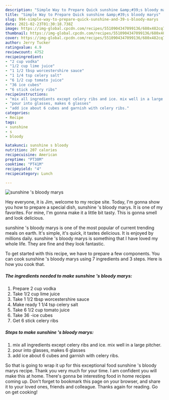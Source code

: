 ```yaml
---
description: "Simple Way to Prepare Quick sunshine &amp;#39;s bloody marys"
title: "Simple Way to Prepare Quick sunshine &amp;#39;s bloody marys"
slug: 994-simple-way-to-prepare-quick-sunshine-and-39-s-bloody-marys
date: 2021-02-23T01:30:18.738Z
image: https://img-global.cpcdn.com/recipes/5510904347099136/680x482cq70/sunshine-s-bloody-marys-recipe-main-photo.jpg
thumbnail: https://img-global.cpcdn.com/recipes/5510904347099136/680x482cq70/sunshine-s-bloody-marys-recipe-main-photo.jpg
cover: https://img-global.cpcdn.com/recipes/5510904347099136/680x482cq70/sunshine-s-bloody-marys-recipe-main-photo.jpg
author: Jerry Tucker
ratingvalue: 4.9
reviewcount: 4752
recipeingredient:
- "2 cup vodka"
- "1/2 cup lime juice"
- "1 1/2 tbsp worcestershire sauce"
- "1 1/4 tsp celery salt"
- "6 1/2 cup tomato juice"
- "36 ice cubes"
- "6 stick celery ribs"
recipeinstructions:
- "mix all ingredients except celery ribs and ice. mix well in a large pitcher."
- "pour into glasses, makes 6 glasses"
- "add ice about 6 cubes and garnish with celery ribs."
categories:
- Recipe
tags:
- sunshine
- s
- bloody

katakunci: sunshine s bloody 
nutrition: 207 calories
recipecuisine: American
preptime: "PT30M"
cooktime: "PT41M"
recipeyield: "4"
recipecategory: Lunch

---
```



![sunshine &#39;s bloody marys](https://img-global.cpcdn.com/recipes/5510904347099136/680x482cq70/sunshine-s-bloody-marys-recipe-main-photo.jpg)

Hey everyone, it is Jim, welcome to my recipe site. Today, I'm gonna show you how to prepare a special dish, sunshine &#39;s bloody marys. It is one of my favorites. For mine, I'm gonna make it a little bit tasty. This is gonna smell and look delicious.

sunshine &#39;s bloody marys is one of the most popular of current trending meals on earth. It's simple, it's quick, it tastes delicious. It is enjoyed by millions daily. sunshine &#39;s bloody marys is something that I have loved my whole life. They are fine and they look fantastic.




To get started with this recipe, we have to prepare a few components. You can cook sunshine &#39;s bloody marys using 7 ingredients and 3 steps. Here is how you cook that.

<!--inarticleads1-->

##### The ingredients needed to make sunshine &#39;s bloody marys:

1. Prepare 2 cup vodka
1. Take 1/2 cup lime juice
1. Take 1 1/2 tbsp worcestershire sauce
1. Make ready 1 1/4 tsp celery salt
1. Take 6 1/2 cup tomato juice
1. Take 36 -ice cubes
1. Get 6 stick celery ribs




<!--inarticleads2-->

##### Steps to make sunshine &#39;s bloody marys:

1. mix all ingredients except celery ribs and ice. mix well in a large pitcher.
1. pour into glasses, makes 6 glasses
1. add ice about 6 cubes and garnish with celery ribs.




So that is going to wrap it up for this exceptional food sunshine &#39;s bloody marys recipe. Thank you very much for your time. I am confident you will make this at home. There's gonna be interesting food in home recipes coming up. Don't forget to bookmark this page on your browser, and share it to your loved ones, friends and colleague. Thanks again for reading. Go on get cooking!
